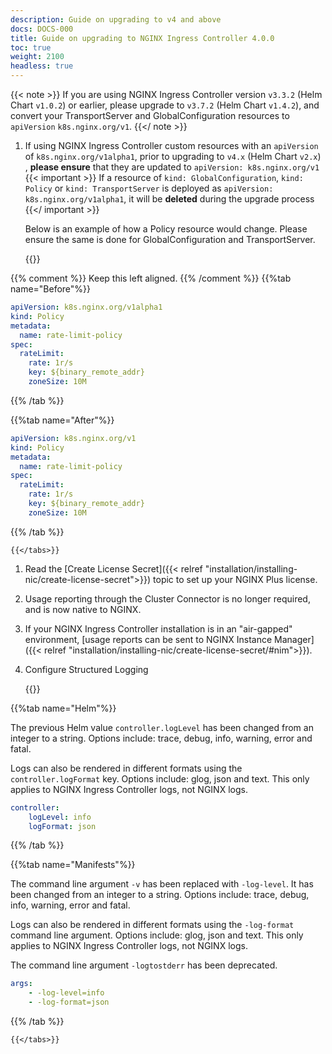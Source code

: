 ```yaml
---
description: Guide on upgrading to v4 and above
docs: DOCS-000
title: Guide on upgrading to NGINX Ingress Controller 4.0.0
toc: true
weight: 2100
headless: true
---
```


{{< note >}}
If you are using NGINX Ingress Controller version `v3.3.2` (Helm Chart `v1.0.2`) or earlier, please upgrade to `v3.7.2` (Helm Chart `v1.4.2`), and convert your TransportServer and GlobalConfiguration resources to `apiVersion` `k8s.nginx.org/v1`.
{{</ note >}}
1. If using NGINX Ingress Controller custom resources with an `apiVersion` of `k8s.nginx.org/v1alpha1`, prior to upgrading to `v4.x` (Helm Chart `v2.x`) , **please ensure** that they are updated to `apiVersion: k8s.nginx.org/v1`
{{< important >}}
If a resource of `kind: GlobalConfiguration`, `kind: Policy` or `kind: TransportServer` is deployed as `apiVersion: k8s.nginx.org/v1alpha1`, it will be **deleted** during the upgrade process
{{</ important >}}

    Below is an example of how a Policy resource would change. Please ensure the same is done for GlobalConfiguration and TransportServer. 

    {{<tabs name="resource-version-update">}}

{{% comment %}} Keep this left aligned. {{% /comment %}}
{{%tab name="Before"%}}

```yaml
apiVersion: k8s.nginx.org/v1alpha1
kind: Policy
metadata:
  name: rate-limit-policy
spec:
  rateLimit:
    rate: 1r/s
    key: ${binary_remote_addr}
    zoneSize: 10M
```


{{% /tab %}}

{{%tab name="After"%}}
```yaml
apiVersion: k8s.nginx.org/v1
kind: Policy
metadata:
  name: rate-limit-policy
spec:
  rateLimit:
    rate: 1r/s
    key: ${binary_remote_addr}
    zoneSize: 10M
```
{{% /tab %}}

    {{</tabs>}}

1. Read the [Create License Secret]({{< relref "installation/installing-nic/create-license-secret">}}) topic to set up your NGINX Plus license.
1. Usage reporting through the Cluster Connector is no longer required, and is now native to NGINX. 
1. If your NGINX Ingress Controller installation is in an "air-gapped" environment, [usage reports can be sent to NGINX Instance Manager]({{< relref "installation/installing-nic/create-license-secret/#nim">}}). 
1. Configure Structured Logging

    {{<tabs name="structured logging">}}

{{%tab name="Helm"%}}

The previous Helm value `controller.logLevel` has been changed from an integer to a string. Options include: trace, debug, info, warning, error and fatal.

Logs can also be rendered in different formats using the `controller.logFormat` key. Options include: glog, json and text. This only applies to NGINX Ingress Controller logs, not NGINX logs.

```yaml
controller:
    logLevel: info
    logFormat: json 
```
{{% /tab %}}

{{%tab name="Manifests"%}}

The command line argument `-v` has been replaced with `-log-level`. It has been changed from an integer to a string. Options include: trace, debug, info, warning, error and fatal.

Logs can also be rendered in different formats using the `-log-format` command line argument. Options include: glog, json and text. This only applies to NGINX Ingress Controller logs, not NGINX logs.

The command line argument `-logtostderr` has been deprecated.

```yaml
args:
    - -log-level=info
    - -log-format=json
```

{{% /tab %}}

    {{</tabs>}}

